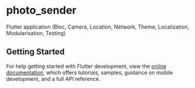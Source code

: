 # photo_sender

Flutter application (Bloc, Camera, Location, Network, Theme, Localization, Modularisation, Testing)


## Getting Started

For help getting started with Flutter development, view the
[online documentation](https://docs.flutter.dev/), which offers tutorials,
samples, guidance on mobile development, and a full API reference.
